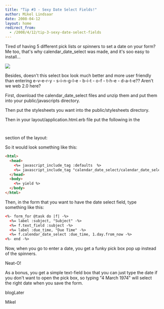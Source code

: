 ```yaml
---
title: "Tip #3 - Sexy Date Select Fields!"
author: Mikel Lindsaar
date: 2008-04-12
layout: home
redirect_from:
  - /2008/4/12/tip-3-sexy-date-select-fields
---
```

Tired of having 5 different pick lists or spinners to set a date on your
form? Me too, that's why calendar_date_select was made, and it's soo
easy to install...

![](https://lindsaar.net/assets/2008/4/13/screenshot_1_8_0.jpg)

Besides, doesn't this select box look much better and more user friendly
than entering e-v-e-r-y - s-i-n-g-l-e - b-i-t - o-f - t-h-e - d-a-t-e??
Aren't we web 2.0 here?

First, download the calendar_date_select files and unzip them and put
them into your public/javascripts directory.

Then put the stylesheets you want into the public/stylesheets directory.

Then in your layout/application.html.erb file put the following in the

```<head>
```
```</head>
```
section of the layout:

So it would look something like this:

``` html
<html>
  <head>
    <%= javascript_include_tag :defaults  %>
    <%= javascript_include_tag "calendar_date_select/calendar_date_select.js" %>
  </head>
  <body>
    <%= yield %>
  </body>
</html>
```

Then, in the form that you want to have the date select field, type
something like this:

``` html
<%- form_for @task do |f| -%>
  <%= label :subject, "Subject" -%>
  <%= f.text_field :subject -%>
  <%= label :due_time, "Due Time" -%>
  <%= f.calendar_date_select :due_time, 1.day.from_now -%>
<%- end -%>
```

Now, when you go to enter a date, you get a funky pick box pop up
instead of the spinners.

Neat-O!

As a bonus, you get a simple text-field box that you can just type the
date if you don't want to open the pick box, so typing "4 March 1974"
will select the right date when you save the form.

blogLater

Mikel
